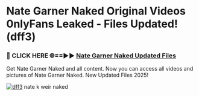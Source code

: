 # Nate Garner Naked Original Videos 0nlyFans Leaked - Files Updated! (dff3)

<h3>🔴 CLICK HERE 🌐==►► <a href="https://tinyurl.com/yckcrads" rel="nofollow">Nate Garner Naked Updated Files</a></h3>

Get Nate Garner Naked and all content. Now you can access all videos and pictures of Nate Garner Naked. New Updated Files 2025!

[![dff3](https://i.imgur.com/hpKpOFt.gif)](https://tinyurl.com/yckcrads)
nate k weir naked